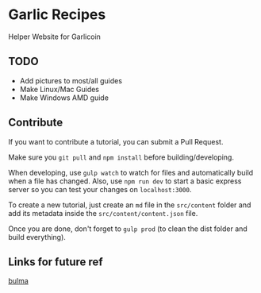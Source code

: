 # Garlic Recipes
Helper Website for Garlicoin

## TODO
- Add pictures to most/all guides
- Make Linux/Mac Guides
- Make Windows AMD guide

## Contribute
If you want to contribute a tutorial, you can submit a Pull Request.  

Make sure you `git pull` and `npm install` before building/developing.

When developing, use `gulp watch` to watch for files and automatically build when a file has changed. Also, use `npm run dev` to start a basic express server so you can test your changes on `localhost:3000`.

To create a new tutorial, just create an `md` file in the `src/content` folder and add its metadata inside the `src/content/content.json` file.

Once you are done, don't forget to `gulp prod` (to clean the dist folder and build everything).

## Links for future ref
[bulma](https://bulma.io/)